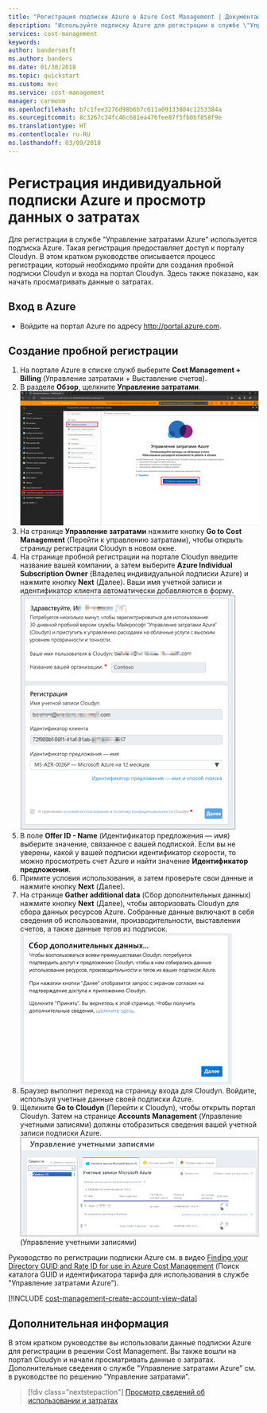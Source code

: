 ```yaml
---
title: "Регистрация подписки Azure в Azure Cost Management | Документация Майкрософт"
description: "Используйте подписку Azure для регистрации в службе \"Управление затратами Azure\"."
services: cost-management
keywords: 
author: bandersmsft
ms.author: banders
ms.date: 01/30/2018
ms.topic: quickstart
ms.custom: mvc
ms.service: cost-management
manager: carmonm
ms.openlocfilehash: b7c1fee3276d98b6b7c611a09133804c1253384a
ms.sourcegitcommit: 8c3267c34fc46c681ea476fee87f5fb0bf858f9e
ms.translationtype: HT
ms.contentlocale: ru-RU
ms.lasthandoff: 03/09/2018
---
```

# <a name="register-an-individual-azure-subscription-and-view-cost-data"></a>Регистрация индивидуальной подписки Azure и просмотр данных о затратах

Для регистрации в службе "Управление затратами Azure" используется подписка Azure. Такая регистрация предоставляет доступ к порталу Cloudyn. В этом кратком руководстве описывается процесс регистрации, который необходимо пройти для создания пробной подписки Cloudyn и входа на портал Cloudyn. Здесь также показано, как начать просматривать данные о затратах.

## <a name="log-in-to-azure"></a>Вход в Azure

- Войдите на портал Azure по адресу http://portal.azure.com.

## <a name="create-a-trial-registration"></a>Создание пробной регистрации

1. На портале Azure в списке служб выберите **Cost Management + Billing** (Управление затратами + Выставление счетов).
2. В разделе **Обзор**, щелкните **Управление затратами**.  
    ![Страница "Управление затратами"](./media/quick-register-azure-sub/cost-mgt-billing-service.png)
3. На странице **Управление затратами** нажмите кнопку **Go to Cost Management** (Перейти к управлению затратами), чтобы открыть страницу регистрации Cloudyn в новом окне.
4. На странице пробной регистрации на портале Cloudyn введите название вашей компании, а затем выберите **Azure Individual Subscription Owner** (Владелец индивидуальной подписки Azure) и нажмите кнопку **Next** (Далее). Ваши имя учетной записи и идентификатор клиента автоматически добавляются в форму.  
    ![пробная регистрация](./media/quick-register-azure-sub/trial-reg-ind.png)
5. В поле **Offer ID - Name** (Идентификатор предложения — имя) выберите значение, связанное с вашей подпиской. Если вы не уверены, какой у вашей подписки идентификатор скорости, то можно просмотреть счет Azure и найти значение **Идентификатор предложения**.
6. Примите условия использования, а затем проверьте свои данные и нажмите кнопку **Next** (Далее).
7. На странице **Gather additional data** (Сбор дополнительных данных) нажмите кнопку **Next** (Далее), чтобы авторизовать Cloudyn для сбора данных ресурсов Azure. Собранные данные включают в себя сведения об использовании, производительности, выставлении счетов, а также данные тегов из подписок.  
    ![сбор дополнительных данных](./media/quick-register-azure-sub/gather-additional.png)
8. Браузер выполнит переход на страницу входа для Cloudyn. Войдите, используя учетные данные своей подписки Azure.
9. Щелкните **Go to Cloudyn** (Перейти к Cloudyn), чтобы открыть портал Cloudyn. Затем на странице **Accounts Management** (Управление учетными записями) должны отобразиться сведения вашей учетной записи подписки Azure.  
    ![Accounts Management](./media/quick-register-azure-sub/accounts-mgt.png) (Управление учетными записями)

Руководство по регистрации подписки Azure см. в видео [Finding your Directory GUID and Rate ID for use in Azure Cost Management](https://youtu.be/PaRjnyaNGMI) (Поиск каталога GUID и идентификатора тарифа для использования в службе "Управление затратами Azure").

[!INCLUDE [cost-management-create-account-view-data](../../includes/cost-management-create-account-view-data.md)]

## <a name="next-steps"></a>Дополнительная информация

В этом кратком руководстве вы использовали данные подписки Azure для регистрации в решении Cost Management. Вы также вошли на портал Cloudyn и начали просматривать данные о затратах. Дополнительные сведения о службе "Управление затратами Azure" см. в руководстве по решению "Управление затратами".

> [!div class="nextstepaction"]
> [Просмотр сведений об использовании и затратах](./tutorial-review-usage.md)
